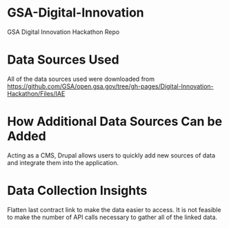 # GSA-Digital-Innovation
GSA Digital Innovation Hackathon Repo

# Data Sources Used
All of the data sources used were downloaded from https://github.com/GSA/open.gsa.gov/tree/gh-pages/Digital-Innovation-Hackathon/Files/IAE

# How Additional Data Sources Can be Added
Acting as a CMS, Drupal allows users to quickly add new sources of data and integrate them into the application.

# Data Collection Insights
Flatten last contract link to make the data easier to access.  It is not feasible to make the number of API calls necessary to gather all of the linked data.
